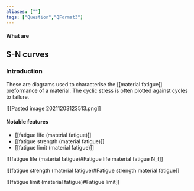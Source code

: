 ```yaml
---
aliases: [""]
tags: ["Question","QFormat3"]
---
```


#### What are
## S-N curves
### Introduction

These are diagrams used to characterise the [[material fatigue]] preformance of a material. The cyclic stress is often plotted against cycles to failure.

![[Pasted image 20211203123513.png]]

#### Notable features
- [[fatigue life (material fatigue)]]
- [[fatigue strength (material fatigue)]]
- [[fatigue limit (material fatigue)]]

![[fatigue life (material fatigue)#Fatigue life material fatigue N_f]]

![[fatigue strength (material fatigue)#Fatigue strength material fatigue]]

![[fatigue limit (material fatigue)#Fatigue limit]]